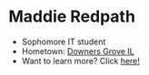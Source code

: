 # **Maddie Redpath**
* Sophomore IT student
* Hometown: [Downers Grove IL](https://th.bing.com/th/id/OIP.JKW6ok3iZf6zQbNptuAbsAHaFj?pid=ImgDet&rs=1) 
* Want to learn more? Click [here!](https://github.com/maddieredpath/hello-world/blob/167fb303956b9b4551f4b1f4d71cf342a9057896/pg%202)
